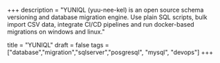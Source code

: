 +++
description = "YUNIQL (yuu-nee-kel) is an open source schema versioning and database migration engine. Use plain SQL scripts, bulk import CSV data, integrate CI/CD pipelines and run docker-based migrations on windows and linux."

title = "YUNIQL"
draft = false
tags = ["database","migration","sqlserver","posgresql", "mysql", "devops"]
+++